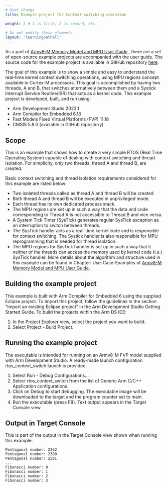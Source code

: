```yaml
---
# User change
title: Example project for Context-switching operation

weight: 2 # 1 is first, 2 is second, etc.

# Do not modify these elements
layout: "learningpathall"
---
```

As a part of [Armv8-M Memory Model and MPU User Guide](https://developer.arm.com/documentation/107565/latest/) , there are a set of open-source example projects are accompanied with the user guide. The source code for the example project is available in GitHub repository [here](https://github.com/ARM-software/m-profile-user-guide-examples/tree/main/Memory_model/rtos_context_switch). 

The goal of this example is to show a simple and easy to understand the real-time kernel context switching operations, using MPU regions concept available in Cortex-M processors. This goal is accomplished by having two threads, A and B, that switches alternatively between them and a Systick Interrupt Service Routine(ISR) that acts as a kernel code.
This example project is developed, built, and run using:
  - Arm Development Studio 2022.1
  - Arm Compiler for Embedded 6.18
  - Fast Models Fixed Virtual Platforms (FVP) 11.18
  - CMSIS 5.8.0 (available in GitHub repository)

## Scope

This is an example that shows how to create a very simple RTOS (Real Time Operating System) capable of dealing with context switching and thread isolation. For simplicity, only two threads, thread A and thread B, are created.

Basic context switching and thread isolation requirements considered for this example are listed below:
  - Two isolated threads called as thread A and thread B will be created
  - Both thread A and thread B will be executed in unprivileged mode.
  - Each thread has its own dedicated process stack.
  - The MPU regions are set up in such a way that the data and code corresponding to Thread A is not accessible to Thread B and vice versa.
  - A System Tick Timer (SysTick) generates regular SysTick exception as an interruption to switch between threads.
  - The SysTick handler acts as a real-time kernel code and is responsible for context switching. The Systick handler is also responsible for MPU reprogramming that is needed for thread isolation.
  - The MPU regions for SysTick handler is set up in such a way that it neither of the threads can access the memory used by kernel code (i.e.) SysTick handler.
More details about the algorithm and structure used in this example can be found in Chapter: Use-Case-Examples of [Armv8-M Memory Model and MPU User Guide](https://developer.arm.com/documentation/107565/latest/).

## Building the example project

This example is built with Arm Compiler for Embedded 6 using the supplied Eclipse project.
To import this project, follow the guidelines in the section "Import an existing Eclipse project" in the Arm Development Studio Getting Started Guide.
To build the projects within the Arm DS IDE:
1.	In the Project Explorer view, select the project you want to build.
2.	Select Project - Build Project.

## Running the example project

The executable is intended for running on an Armv8-M FVP model supplied with Arm Development Studio. A ready-made launch configuration rtos_context_switch.launch is provided.
1.	Select Run - Debug Configurations....
2.	Select rtos_context_switch from the list of Generic Arm C/C++ Application configurations.
3.	Click on Debug to start debugging. The executable image will be downloaded to the target and the program counter set to main.
4.	Run the executable (press F8). Text output appears in the Target Console view.

## Output in Target Console

This is part of the output in the Target Console view shown when running this example:

```
Pentagonal number: 2262 
Pentagonal number: 2380 
Pentagonal number: 2501 
...
Fibonacci number: 0 
Fibonacci number: 1 
Fibonacci number: 2 
Fibonacci number: 3 
```
